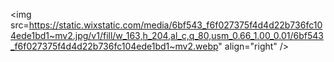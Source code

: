 <img src=https://static.wixstatic.com/media/6bf543_f6f027375f4d4d22b736fc104ede1bd1~mv2.jpg/v1/fill/w_163,h_204,al_c,q_80,usm_0.66_1.00_0.01/6bf543_f6f027375f4d4d22b736fc104ede1bd1~mv2.webp" align="right" />
